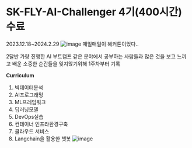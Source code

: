 # SK-FLY-AI-Challenger 4기(400시간) 수료
2023.12.18~2024.2.29
![image](https://github.com/barabonda/SK-AI-FLY/assets/108683454/e3c3e57d-e885-4d44-b831-7384fdd5dd52)
매일매일이 해커톤이었다..  

2달반 가량 진행한 AI 부트캠프
같은 분야에서 공부하는 사람들과 많은 것을 보고 느끼고 배운 소중한 순간들을 잊지앉기위해
1주차부터 기록

**Curriculum**

1. 빅데이터분석
2. AI프로그래밍
3. ML프레임워크
4. 딥러닝모델
5. DevOps실습
6. 컨테이너 인프라환경구축
7. 클라우드 서비스
8. Langchain을 활용한 챗봇
![image](https://github.com/barabonda/SK-AI-FLY/assets/108683454/42f003f9-ea14-4c70-b616-04766c82845f)
